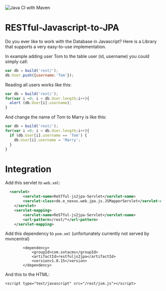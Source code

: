 ![Java CI with Maven](https://github.com/enexusde/RESTful-Javascript-to-JPA/workflows/Java%20CI%20with%20Maven/badge.svg)

# RESTful-Javascript-to-JPA
Do you ever like to work with the Database in Javascript? Here is a Library that supports a very easy-to-use implementation.

In example adding user Tom to the table user (id, username) you could simply call:

```javascript
var db = build('rest/');
db.User.push({username:'Tom'});
```
Reading all users works like this:

```javascript
var db = build('rest/');
for(var i =0; i < db.User.length;i++){
  alert (db.User[i].username);
}
```

And change the name of Tom to Marry is like this:
```javascript
var db = build('rest/');
for(var i =0; i < db.User.length;i++){
  if (db.User[i].username == 'Tom') {
    db.User[i].username = 'Marry';
  }
}
```

# Integration

Add this servlet to `web.xml`:
```xml
  <servlet>
		<servlet-name>ReSTful-js2jpa-Servlet</servlet-name>
		<servlet-class>de.e_nexus.web.jpa.js.JSMapperServlet</servlet-class>
	</servlet>
	<servlet-mapping>
		<servlet-name>ReSTful-js2jpa-Servlet</servlet-name>
		<url-pattern>/rest/*</url-pattern>
	</servlet-mapping>
```

Add this dependency to `pom.xml` (unfortunately currently not served by mvncentral)
```
		<dependency>
			<groupId>com.sotacms</groupId>
			<artifactId>restfuljs2jpa</artifactId>
			<version>1.0.15</version>
		</dependency>
```
And this to the HTML:
```
<script type="text/javascript" src="/rest/jsm.js"></script>
```
